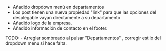 - Añadido dropdown menú en departamentos
- Los post tienen una nueva propiedad "link" para que las opciones del desplegable vayan directamente a su departamento
- Añadido logo de la empresa.
- Añadido información de contacto en el footer.


TODO:
	- Arreglar sombreado al pulsar "Departamentos" , corregir estilo del dropdown menu si hace falta.
	 
